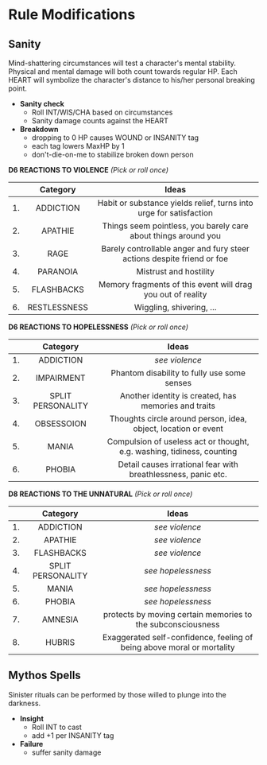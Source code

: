 # Rule Modifications

## Sanity

Mind-shattering circumstances will test a character's mental stability. Physical and mental damage will both count 
towards regular HP. Each HEART will symbolize the character's distance to his/her personal breaking point.

- **Sanity check**
  - Roll INT/WIS/CHA based on circumstances
  - Sanity damage counts against the HEART
- **Breakdown**
  - dropping to 0 HP causes WOUND or INSANITY tag
  - each tag lowers MaxHP by 1
  - don't-die-on-me to stabilize broken down person

**D6 REACTIONS TO VIOLENCE** _(Pick or roll once)_

|     |   Category   |                                 Ideas                                  |
|:---:|:------------:|:----------------------------------------------------------------------:|
| 1.  |  ADDICTION   |   Habit or substance yields relief, turns into urge for satisfaction   |
| 2.  |   APATHIE    |     Things seem pointless, you barely care about things around you     |
| 3.  |     RAGE     | Barely controllable anger and fury steer actions despite friend or foe |
| 4.  |   PARANOIA   |                         Mistrust and hostility                         |
| 5.  |  FLASHBACKS  |      Memory fragments of this event will drag you out of reality       |
| 6.  | RESTLESSNESS |                        Wiggling, shivering, ...                        |

**D6 REACTIONS TO HOPELESSNESS** _(Pick or roll once)_

|     |     Category      |                                 Ideas                                  |
|:---:|:-----------------:|:----------------------------------------------------------------------:|
| 1.  |     ADDICTION     |                             _see violence_                             |
| 2.  |    IMPAIRMENT     |              Phantom disability to fully use some senses               |
| 3.  | SPLIT PERSONALITY |          Another identity is created, has memories and traits          |
| 4.  |    OBSESSOION     |    Thoughts circle around person, idea,  object, location or event     |
| 5.  |       MANIA       | Compulsion of useless act or thought, e.g. washing, tidiness, counting |
| 6.  |      PHOBIA       |     Detail causes irrational fear with breathlessness, panic etc.      |

**D8 REACTIONS TO THE UNNATURAL** _(Pick or roll once)_

|     |     Category      |                                 Ideas                                  |
|:---:|:-----------------:|:----------------------------------------------------------------------:|
| 1.  |     ADDICTION     |                             _see violence_                             |
| 2.  |      APATHIE      |                             _see violence_                             |
| 3.  |    FLASHBACKS     |                             _see violence_                             |
| 4.  | SPLIT PERSONALITY |                           _see hopelessness_                           |
| 5.  |       MANIA       |                           _see hopelessness_                           |
| 6.  |      PHOBIA       |                           _see hopelessness_                           |
| 7.  |      AMNESIA      |      protects by moving certain memories to the subconsciousness       |
| 8.  |      HUBRIS       | Exaggerated self-confidence, feeling of being above moral or mortality |

## Mythos Spells

Sinister rituals can be performed by those willed to plunge into the darkness.

- **Insight**
  - Roll INT to cast
  - add +1 per INSANITY tag
- **Failure**
  - suffer sanity damage
